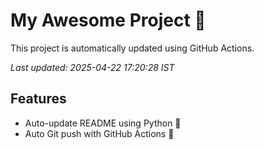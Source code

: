 # My Awesome Project 🚀

This project is automatically updated using GitHub Actions.

_Last updated: 2025-04-22 17:20:28 IST_

## Features
- Auto-update README using Python 🐍
- Auto Git push with GitHub Actions 🤖
